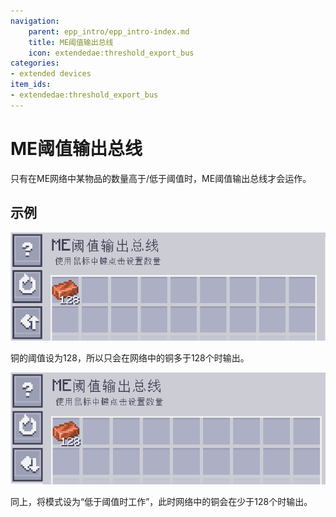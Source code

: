 ```yaml
---
navigation:
    parent: epp_intro/epp_intro-index.md
    title: ME阈值输出总线
    icon: extendedae:threshold_export_bus
categories:
- extended devices
item_ids:
- extendedae:threshold_export_bus
---
```


# ME阈值输出总线

<GameScene zoom="8" background="transparent">
  <ImportStructure src="../structure/cable_threshold_export_bus.snbt"></ImportStructure>
</GameScene>

只有在ME网络中某物品的数量高于/低于阈值时，ME阈值输出总线才会运作。

## 示例

![界面](../pic/thr_bus_gui1.png)

铜的阈值设为128，所以只会在网络中的铜多于128个时输出。

![界面](../pic/thr_bus_gui2.png)

同上，将模式设为“低于阈值时工作”，此时网络中的铜会在少于128个时输出。
